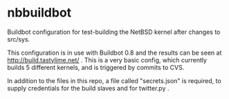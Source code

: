 # nbbuildbot
Buildbot configuration for test-building the NetBSD kernel after changes to src/sys.

This configuration is in use with Buildbot 0.8 and the results can be seen at
http://build.tastylime.net/ .  This is a very basic config, which currently
builds 5 different kernels, and is triggered by commits to CVS.

In addition to the files in this repo, a file called "secrets.json" is required,
to supply credentials for the build slaves and for twitter.py .

